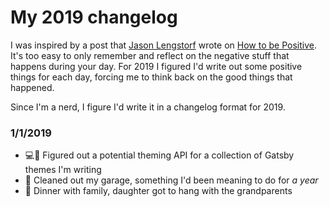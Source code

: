 # My 2019 changelog

I was inspired by a post that [Jason Lengstorf][jason] wrote on [How to be Positive][post].
It's too easy to only remember and reflect on the negative stuff that happens during your day.
For 2019 I figured I'd write out some positive things for each day, forcing me to think back on the good things that happened.

Since I'm a nerd, I figure I'd write it in a changelog format for 2019.

### 1/1/2019

- :computer::art: Figured out a potential theming API for a collection of Gatsby themes I'm writing
- :car: Cleaned out my garage, something I'd been meaning to do for _a year_
- :hamburger: Dinner with family, daughter got to hang with the grandparents

[jason]: https://lengstorf.com
[post]: https://lengstorf.com/how-to-be-positive
